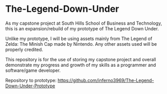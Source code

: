 # The-Legend-Down-Under

As my capstone project at South Hills School of Business and Technology, this is an expansion/rebuild of my prototype of The Legend Down Under.

Unlike my prototype, I will be using assets mainly from The Legend of Zelda: The Minish Cap made by Nintendo. Any other assets used will be properly credited. 

This repository is for the use of storing my capstone project and overall demonstrate my progress and growth of my skills as a programmer and software/game developer. 

Repository to prototype: https://github.com/inferno3969/The-Legend-Down-Under-Prototype
